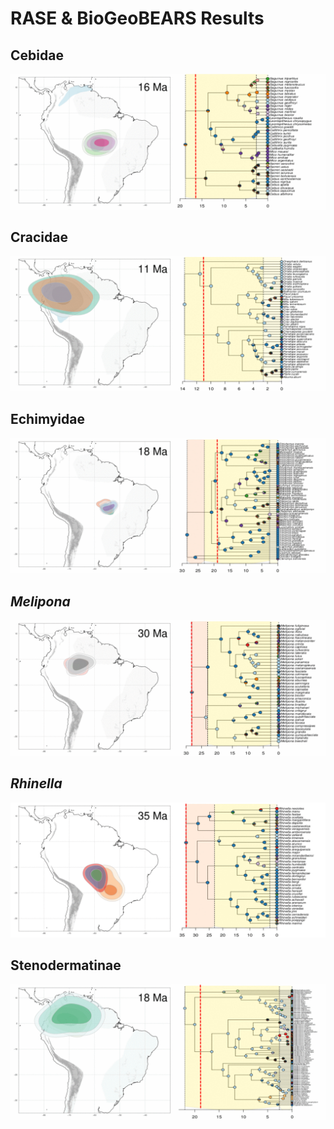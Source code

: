 # RASE & BioGeoBEARS Results

## Cebidae

<img src="https://github.com/karen9/Amazonia/blob/master/Supplementary/media/GIF/cebidae_GIF_1.gif" /></br>

## Cracidae

<img src="https://github.com/karen9/Amazonia/blob/master/Supplementary/media/GIF/cracidae_GIF_1.gif" /></br>

## Echimyidae

<img src="https://github.com/karen9/Amazonia/blob/master/Supplementary/media/GIF/echimyidae_GIF_1.gif" /></br>

## _Melipona_

<img src="https://github.com/karen9/Amazonia/blob/master/Supplementary/media/GIF/melipona_GIF_1.gif" /></br>

## _Rhinella_

<img src="https://github.com/karen9/Amazonia/blob/master/Supplementary/media/GIF/rhinella_GIF_1.gif" /></br>

## Stenodermatinae

<img src="https://github.com/karen9/Amazonia/blob/master/Supplementary/media/GIF/stenodermatinae_GIF_1.gif" /></br>

